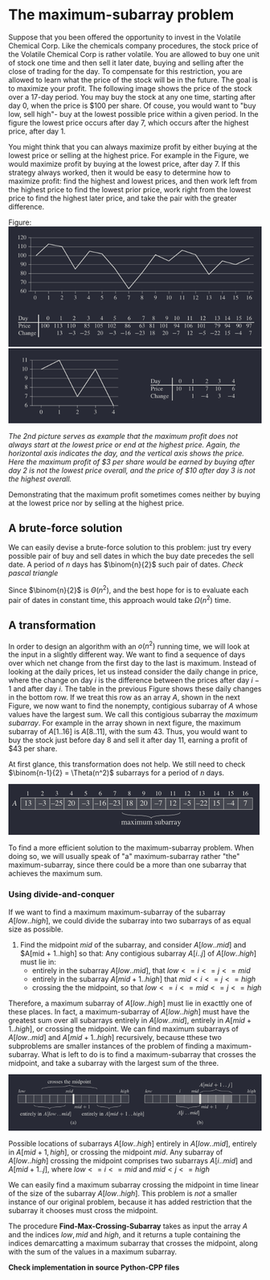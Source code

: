 # The maximum-subarray problem

Suppose that you been offered the opportunity to invest in the Volatile Chemical Corp. 
Like the chemicals company procedures, the stock price of the Volatile Chemical Corp 
is rather volatile. You are allowed to buy one unit of stock one time and then sell it 
later date, buying and selling after the close of trading for the day. To compensate 
for this restriction, you are allowed to learn what the price of the stock will be in 
the future. The goal is to maximize your profit. The following image shows the price 
of the stock over a 17-day period. You may buy the stock at any one time, starting after
day 0, when the price is $100 per share. Of couse, you would want to "buy low, sell high"-
buy at the lowest possible price within a given period. In the figure the lowest price 
occurs after day 7, which occurs after the highest price, after day 1. 

You might think that you can always maximize profit by either buying at the lowest price
or selling at the highest price. For example in the Figure, we would maximize profit by 
buying at the lowest price, after day 7. If this strategy always worked, then it would be 
easy to determine how to maximize profit: find the highest and lowest prices, and then work 
left from the highest price to find the lowest prior price, work right from the lowest price 
to find the highest later price, and take the pair with the greater difference.

Figure:
![Figure 4-1](./fig4-1.png)
![Figure 4-2](./fig4-2.png)

*The 2nd picture serves as example that the maximum profit does not always start at the 
lowest price or end at the highest price. Again, the horizontal axis indicates the day, 
and the vertical axis shows the price. Here the maximum profit of $3 per share would be 
earned by buying after day 2 is not the lowest price overall, and the price of $10 after 
day 3 is not the highest overall.*

Demonstrating that the maximum profit sometimes comes neither by buying at the lowest price 
nor by selling at the highest price. 

## A brute-force solution 

We can easily devise a brute-force solution to this problem: just try every possible pair of 
buy and sell dates in which the buy date precedes the sell date. A period of $n$ days has 
$\binom{n}{2}$ such pair of dates. *Check pascal triangle*

Since $\binom{n}{2}$ is $\Theta(n^2)$, and the best hope for is to evaluate each pair of dates 
in constant time, this approach would take $\Omega(n^2)$ time. 

## A transformation 

In order to design an algorithm with an $o(n^2)$ running time, we will look at the input in a 
slightly different way. We want to find a sequence of days over which net change from the first 
day to the last is maximum. Instead of looking at the daily prices, let us instead consider the 
daily change in price, where the change on day $i$ is the difference between the prices after 
day $i - 1$ and after day $i$. The table in the previous Figure shows these daily changes in the 
bottom row. If we treat this row as an array $A$, shown in the next Figure, we now want to find 
the nonempty, contigious subarray of $A$ whose values have the largest sum. We call this contigious 
subarray the *maximum subarray*. For example in the array shown in next figure, the maximum subarray 
of $A[1..16]$ is $A[8..11]$, with the sum 43. Thus, you would want to buy the stock just before day 8 
and sell it after day 11, earning a profit of $43 per share. 

At first glance, this transformation does not help. We still need to check $\binom{n-1}{2} = \Theta(n^2)$ 
subarrays for a period of $n$ days.

![Figure 4-3](./fig4-3.png)

To find a more efficient solution to the maximum-subarray problem. When doing so, we will usually speak of 
"a" maximum-subarray rather "the" maximum-subarray, since there could be a more than one subarray that achieves
the maximum sum.

### Using divide-and-conquer 

If we want to find a maximum maximum-subarray of the subarray $A[low..high]$, we could divide the subarray into 
two subarrays of as equal size as possible. 

  1) Find the midpoint $mid$ of the subarray, and consider $A[low..mid]$ and $A[mid + 1..high] so that: 
    Any contigious subarray $A[i..j]$ of $A[low..high]$ must lie in:
      - entirely in the subarray $A[low..mid]$, that $low <= i <= j <= mid$
      - entirely in the subarray $A[mid + 1..high]$ that $mid < i <= j <= high$ 
      - crossing the the midpoint, so that $low <= i <= mid <= j <= high$ 

Therefore, a maximum subarray of $A[low..high]$ must lie in exacttly one of these places. In fact, 
a maximum-subarray of $A[low..high]$ must have the greatest sum over all subarrays entirely in $A[low..mid]$,
entirely in $A[mid + 1..high]$, or crossing the midpoint. We can find maximum subarrays of $A[low..mid]$ and 
$A[mid + 1..high]$ recursively, because tthese two subproblems are smaller instances of the problem of finding 
a maximum-subarray. What is left to do is to find a maximum-subarray that crosses the midpoint, and take a 
subarray with the largest sum of the three. 

![Figure 4-4](./fig4-4.png)

Possible locations of subarrays $A[low..high]$ entirely in $A[low..mid]$, entirely in $A[mid + 1, high]$, 
or crossing the midpoint $mid$. Any subarray of $A[low..high]$ crossing the midpoint comprises two subarrays 
$A[i..mid]$ and $A[mid + 1..j]$, where $low <= i <= mid$ and $mid < j <= high$ 

We can easily find a maximum subarray crossing the midpoint in time linear of the size of the subarray 
$A[low..high]$. This problem is *not* a smaller instance of our original problem, because it has added restriction 
that the subarray it chooses must cross the midpoint. 

The procedure **Find-Max-Crossing-Subarray** takes as input the array $A$ and the indices $low, mid$ and $high$, 
and it returns a tuple containing the indices demarcatting a maximum subarray  that crosses the midpoint, 
along with the sum of the values in a maximum subarray. 

**Check implementation in source Python-CPP files** 
